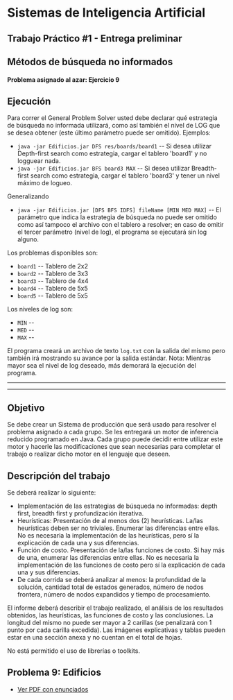 Sistemas de Inteligencia Artificial
===================================

## Trabajo Práctico #1 - Entrega preliminar
## Métodos de búsqueda no informados

#### Problema asignado al azar: Ejercicio 9

Ejecución
---------

Para correr el General Problem Solver usted debe declarar qué estrategia de búsqueda no informada utilizará, como así también el nivel de LOG que se desea obtener (este último parámetro puede ser omitido). Ejemplos:

* `java -jar Edificios.jar DFS res/boards/board1` -- Si desea utilizar Depth-first search como estrategia, cargar el tablero 'board1'  y no logguear nada.
* `java -jar Edificios.jar BFS board3 MAX` -- Si desea utilizar Breadth-first search como estrategia, cargar el tablero 'board3' y tener un nivel máximo de logueo.

Generalizando

* `java -jar Edificios.jar [DFS BFS IDFS] fileName [MIN MED MAX]` -- El parámetro que indica la estrategia de búsqueda no puede ser omitido como así tampoco el archivo con el tablero a resolver; en caso de omitir el tercer parámetro (nivel de log), el programa se ejecutará sin log alguno.

Los problemas disponibles son:

* `board1` -- Tablero de 2x2 
* `board2` -- Tablero de 3x3 
* `board3` -- Tablero de 4x4 
* `board4` -- Tablero de 5x5 
* `board5` -- Tablero de 5x5 

Los niveles de log son:

* `MIN` -- 
* `MED` -- 
* `MAX` -- 



El programa creará un archivo de texto `log.txt` con la salida del mismo pero también irá mostrando su avance por la salida estándar. 
Nota: Mientras mayor sea el nivel de log deseado, más demorará la ejecución del programa.


____________________________
____________________________

Objetivo
--------

Se debe crear un Sistema de producción que será usado para resolver el problema asignado a cada grupo.
Se les entregará un motor de inferencia reducido programado en Java. Cada grupo puede decidir entre utilizar este motor y hacerle las modificaciones que sean necesarias para completar el trabajo o realizar dicho motor en el lenguaje que deseen.

Descripción del trabajo
-----------------------

Se deberá realizar lo siguiente:

* Implementación de las estrategias de búsqueda no informadas: depth first, breadth first y profundización iterativa.
* Heurísticas: Presentación de al menos dos (2) heurísticas. La/las heurísticas deben ser no triviales. Enumerar las diferencias entre ellas. No es necesaria la implementación de las heurísticas, pero sí la explicación de cada una y sus diferencias.
* Función de costo. Presentación de la/las funciones de costo. Si hay más de una, enumerar las diferencias entre ellas. No es necesaria la implementación de las funciones de costo pero sí la explicación de cada una y sus diferencias.
* De cada corrida se deberá analizar al menos: la profundidad de la solución, cantidad total de estados generados, número de nodos frontera, número de nodos expandidos y tiempo de procesamiento.

El informe deberá describir el trabajo realizado, el análisis de los resultados obtenidos, las heurísticas, las funciones de costo y las conclusiones. La longitud del mismo no puede ser mayor a 2 carillas (se penalizará con 1 punto por cada carilla excedida). Las imágenes explicativas y tablas pueden estar en una sección anexa y no cuentan en el total de hojas.

No está permitido el uso de librerías o toolkits.

Problema 9: Edificios
---------------------

+ [Ver PDF con enunciados](./TPE_pre1/doc/TPE1%20-%20Entrega%20preliminar%201.pdf?raw=true)






